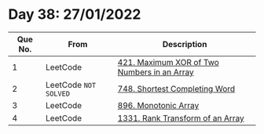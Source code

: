 # Day 38: 27/01/2022

| Que No. | From | Description |
| --- | --- | --- |
| 1 | LeetCode | [421. Maximum XOR of Two Numbers in an Array](https://leetcode.com/problems/maximum-xor-of-two-numbers-in-an-array/) |
| 2 | LeetCode `NOT SOLVED`| [748. Shortest Completing Word](https://leetcode.com/problems/shortest-completing-word/) |
| 3 | LeetCode | [896. Monotonic Array](https://leetcode.com/problems/monotonic-array/) |
| 4 | LeetCode | [1331. Rank Transform of an Array](https://leetcode.com/problems/rank-transform-of-an-array/) |
